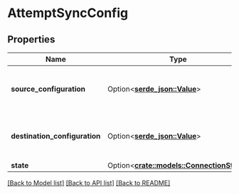 # AttemptSyncConfig

## Properties

Name | Type | Description | Notes
------------ | ------------- | ------------- | -------------
**source_configuration** | Option<[**serde_json::Value**](.md)> | The values required to configure the source. The schema for this must match the schema return by source_definition_specifications/get for the source. | 
**destination_configuration** | Option<[**serde_json::Value**](.md)> | The values required to configure the destination. The schema for this must match the schema return by destination_definition_specifications/get for the destinationDefinition. | 
**state** | Option<[**crate::models::ConnectionState**](ConnectionState.md)> |  | [optional]

[[Back to Model list]](../README.md#documentation-for-models) [[Back to API list]](../README.md#documentation-for-api-endpoints) [[Back to README]](../README.md)


